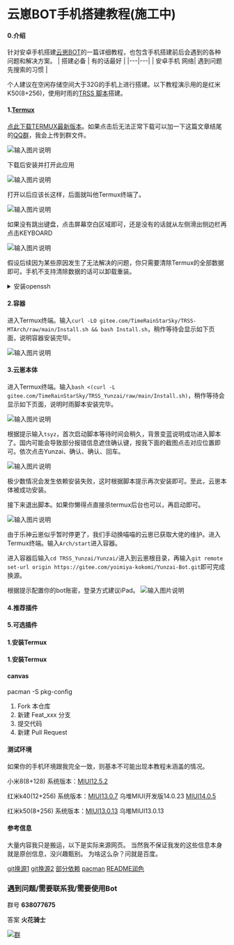 # 云崽BOT手机搭建教程(施工中)

#### 0.介绍
针对安卓手机搭建[云崽BOT](https://gitee.com/Le-niao/Yunzai-Bot)的一篇详细教程，也包含手机搭建前后会遇到的各种问题和解决方案。
|  搭建必备 |  有的话最好 |
|---|---|
|  安卓手机 网络|  遇到问题先搜索的习惯 |

个人建议在空闲存储空间大于32G的手机上进行搭建。以下教程演示用的是红米K50(8+256)，使用时雨的[TRSS 脚本](https://trss.me/)搭建。
#### 1.[Termux](https://f-droid.org/en/packages/com.termux/)

[点此下载TERMUX最新版本](https://f-droid.org/repo/com.termux_118.apk)。如果点击后无法正常下载可以加一下这篇文章结尾的[QQ群](http://jq.qq.com/?_wv=1027&k=tqiOtCVc)，我会上传到群文件。


![输入图片说明](doc-use/1.png)


下载后安装并打开此应用

![输入图片说明](doc-use/2.png)

打开以后应该长这样，后面就叫他Termux终端了。

![输入图片说明](doc-use/image.png)

如果没有跳出键盘，点击屏幕空白区域即可，还是没有的话就从左侧滑出侧边栏再点击KEYBOARD

![输入图片说明](doc-use/123124.png)

假设后续因为某些原因发生了无法解决的问题，你只需要清除Termux的全部数据即可。手机不支持清除数据的话可以卸载重装。

<details><summary>安装openssh</summary>

如果你不知道openssh是什么的话，可以试着搜索。还是不明白的话这部分你应该用不上，可以收起该部分，跳到下一步：2.容器。

进入Termux终端，输入`termux-change-repo`。如果手机打指令太慢或者怕打错的话多用截图左下角用红框框柱的那个的按钮，他能帮你补全大部分代码。


![输入图片说明](doc-use/qwd.png)

发送后你会来到这样一个可以点击交互的界面。先点击OK，再点击最下面的镜像，再点击OK，最后的输出如图。如果看文字不清楚的话可以看图，跟着图片的步骤点击就行。

![输入图片说明](doc-use/wqdqw.png)

确认上一步完成后，输入`pkg update -y`。中间他会停下来几次问你要选择哪种操作，你每次都输入一个大写的Y就行。

![输入图片说明](doc-use/wfqefqfq.png)


确认上一步完成后，输入`pkg install openssh -y`。最后输出以下内容就是安装openssh成功了。

![输入图片说明](doc-use/awfq.jpg)

输入`passwd`配置密码，输入`sshd`启动openssh。

如果你完全不了解openssh，只是因为我写了就跟着操作的话，我建议阅读[这篇文章](https://blog.csdn.net/qq_45740348/article/details/115602001)



</details>

#### 2.容器

进入Termux终端。输入`curl -LO gitee.com/TimeRainStarSky/TRSS-MTArch/raw/main/Install.sh && bash Install.sh`，稍作等待会显示如下页面，说明容器安装完毕。

![输入图片说明](doc-use/wqfg.jpg)

#### 3.云崽本体

进入Termux终端。输入`bash <(curl -L gitee.com/TimeRainStarSky/TRSS_Yunzai/raw/main/Install.sh)`，稍作等待会显示如下页面，说明时雨脚本安装完毕。

![输入图片说明](doc-use/qwfqw65gf4.jpg)

根据提示输入`tsyz`，首次启动脚本等待时间会稍久，背景变蓝说明成功进入脚本了。国内可能会导致部分报错信息遮住确认键，按我下面的截图点击对应位置即可。依次点击Yunzai、确认、确认、回车。

![输入图片说明](doc-use/qwd65.png)

极少数情况会发生依赖安装失败，这时根据脚本提示再次安装即可。至此，云崽本体被成功安装。

接下来退出脚本。如果你懒得点直接杀termux后台也可以，再启动即可。

![输入图片说明](doc-use/dwqdq.png)

由于乐神云崽似乎暂时停更了，我们手动换喵喵的云崽已获取大佬的维护。进入Termux终端。输入`Arch/start`进入容器。


进入容器后输入`cd TRSS_Yunzai/Yunzai/`进入到云崽根目录，再输入`git remote set-url origin https://gitee.com/yoimiya-kokomi/Yunzai-Bot.git`即可完成换源。




根据提示配置你的bot账密，登录方式建议iPad。
![输入图片说明](doc-use/qwfqgreg.jpg)



#### 4.推荐插件
#### 5.可选插件
#### 1.安装Termux
#### 1.安装Termux
#### canvas


pacman -S pkg-config

1.  Fork 本仓库
2.  新建 Feat_xxx 分支
3.  提交代码
4.  新建 Pull Request

#### 测试环境
如果你的手机环境跟我完全一致，则基本不可能出现本教程未涵盖的情况。

小米8(8+128) 系统版本：[MIUI12.5.2](https://xiaomirom.com/download/mi-8-dipper-stable-V12.5.2.0.QEACNXM/)

红米k40(12+256) 系统版本：[MIUI13.0.7](https://xiaomirom.com/download/redmi-k40-mi-11x-poco-f3-alioth-stable-V13.0.7.0.SKHCNXM/) 乌堆MIUI开发版14.0.23 [MIUI14.0.5](https://xiaomirom.com/download/redmi-k40-mi-11x-poco-f3-alioth-stable-V14.0.5.0.TKHCNXM/)

红米k50(8+256) 系统版本：[MIUI13.0.13](https://xiaomirom.com/download/redmi-k50-rubens-stable-V13.0.13.0.SLNCNXM/) 乌堆MIUI13.0.13

#### 参考信息
大量内容我只是搬运，以下是实际来源网页。
当然我不保证我发的这些信息本身就是原创信息，没兴趣甄别。
为啥这么杂？问就是百度。


[git换源1](https://blog.csdn.net/qq_45723638/article/details/123494464)
[git换源2](https://blog.csdn.net/as8996606/article/details/124879105)
[部分依赖](https://blog.csdn.net/qq_39099905/article/details/125228920)
[pacman](https://zhuanlan.zhihu.com/p/383694450)
[README润色](https://gitee.com/TimeRainStarSky/TRSS-Plugin/edit/main/README.md)




### 遇到问题/需要联系我/需要使用Bot

群号 **638077675** 

答案  **火花骑士** 

[![群](doc-use/QQ%E7%BE%A4.png)](http://jq.qq.com/?_wv=1027&k=tqiOtCVc)